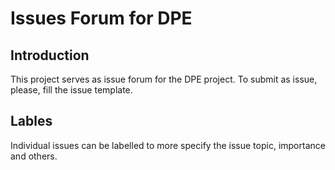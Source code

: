 # Issues Forum for DPE 


## Introduction

This project serves as issue forum for the DPE project. To submit as issue, please, fill the issue template.

## Lables

Individual issues can be labelled to more specify the issue topic, importance and others.

